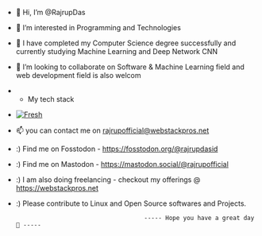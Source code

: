 - 👋 Hi, I’m @RajrupDas
- 👀 I’m interested in Programming and Technologies
- 🌱 I have completed my Computer Science degree  successfully and currently studying Machine Learning and Deep Network CNN
- 💞️ I’m looking to collaborate on Software & Machine Learning field and web development field is also welcom
- -  My tech stack
-  [![Fresh](https://fresh.deno.dev/fresh-badge.svg)](https://fresh.deno.dev)
- 📫 you can contact me on rajrupofficial@webstackpros.net
- :) Find me on Fosstodon - https://fosstodon.org/@rajrupdasid
- :) Find me on Mastodon - https://mastodon.social/@rajrupofficial
- :)  I am also doing freelancing - checkout my offerings @ https://webstackpros.net
- :) Please contribute to Linux and Open Source softwares and Projects.
  
                                             
                                          ----- Hope you have a great day 💞️ -----

<!---
RajrupDasid/RajrupDasid is a ✨ special ✨ repository because its `README.md` (this file) appears on your GitHub profile.
You can click the Preview link to take a look at your changes.
--->
